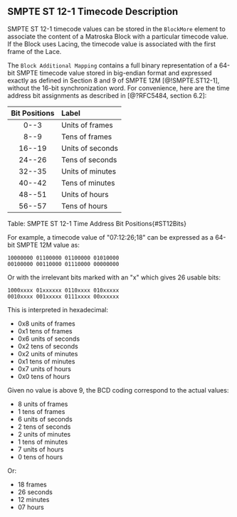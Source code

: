 ## SMPTE ST 12-1 Timecode Description

SMPTE ST 12-1 timecode values can be stored in the `BlockMore` element to associate
the content of a Matroska Block with a particular timecode value.
If the Block uses Lacing, the timecode value is associated with the first frame of the Lace.

The `Block Additional Mapping` contains a full binary representation of a 64-bit SMPTE timecode
value stored in big-endian format and expressed exactly as defined in Section 8 and 9
of SMPTE 12M [@!SMPTE.ST12-1], without the 16-bit synchronization word.
For convenience, here are the time address bit assignments as described in [@?RFC5484, section 6.2]:

| Bit Positions | Label                  |
|:-------------:|:-----------------------|
| 0--3          | Units of frames        |
| 8--9          | Tens of frames         |
| 16--19        | Units of seconds       |
| 24--26        | Tens of seconds        |
| 32--35        | Units of minutes       |
| 40--42        | Tens of minutes        |
| 48--51        | Units of hours         |
| 56--57        | Tens of hours          |
Table: SMPTE ST 12-1 Time Address Bit Positions{#ST12Bits}

For example, a timecode value of "07:12:26;18" can be expressed as a 64-bit SMPTE 12M value as:

```
10000000 01100000 01100000 01010000
00100000 00110000 01110000 00000000
```

Or with the irrelevant bits marked with an "x" which gives 26 usable bits:

```
1000xxxx 01xxxxxx 0110xxxx 010xxxxx
0010xxxx 001xxxxx 0111xxxx 00xxxxxx
```

This is interpreted in hexadecimal:

- 0x8 units of frames
- 0x1 tens of frames
- 0x6 units of seconds
- 0x2 tens of seconds
- 0x2 units of minutes
- 0x1 tens of minutes
- 0x7 units of hours
- 0x0 tens of hours

Given no value is above 9, the BCD coding correspond to the actual values:

- 8 units of frames
- 1 tens of frames
- 6 units of seconds
- 2 tens of seconds
- 2 units of minutes
- 1 tens of minutes
- 7 units of hours
- 0 tens of hours

Or:

- 18 frames
- 26 seconds
- 12 minutes
- 07 hours

